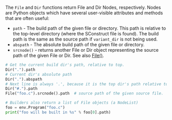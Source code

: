 
The `File` and `Dir` functions return File and Dir Nodes, respectively. Nodes are Python objects which have several user-visible attributes and methods that are often useful: 

* `path` - The build path of the given file or directory. This path is relative to the top-level directory (where the SConstruct file is found). The build path is the same as the source path if `variant_dir` is not being used. 
* `abspath` - The absolute build path of the given file or directory. 
* `srcnode()` - returns another File or Dir object representing the source path of the given File or Dir. 
See also [File()](File()). 

```python
# Get the current build dir's path, relative to top.
Dir(".").path
# Current dir's absolute path
Dir(".").abspath
# Next line is always '.', because it is the top dir's path relative to itself.
Dir("#.").path
File("foo.c").srcnode().path  # source path of the given source file.

# Builders also return a list of File objects (a NodeList)
foo = env.Program("foo.c")
print("foo will be built in %s" % foo[0].path)
```
